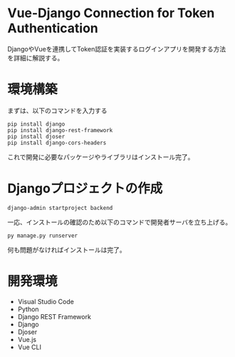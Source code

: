 # Vue-Django Connection for Token Authentication

DjangoやVueを連携してToken認証を実装するログインアプリを開発する方法を詳細に解説する。

# 環境構築

まずは、以下のコマンドを入力する

```
pip install django
pip install django-rest-framework
pip install djoser
pip install django-cors-headers
```

これで開発に必要なパッケージやライブラリはインストール完了。

# Djangoプロジェクトの作成

```
django-admin startproject backend
```

一応、インストールの確認のため以下のコマンドで開発者サーバを立ち上げる。

```
py manage.py runserver
```

何も問題がなければインストールは完了。


# 開発環境

* Visual Studio Code
* Python
* Django REST Framework
* Django
* Djoser
* Vue.js
* Vue CLI

